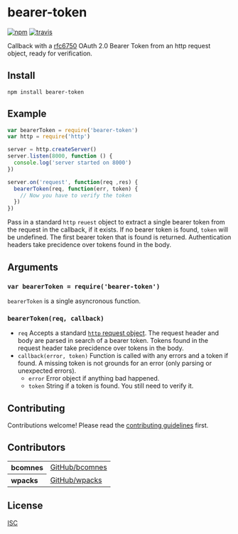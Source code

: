 # bearer-token

[![npm][npm-image]][npm-url]
[![travis][travis-image]][travis-url]

[npm-image]: https://img.shields.io/npm/v/bearer-token.svg?style=flat-square
[npm-url]: https://www.npmjs.com/package/bearer-token
[travis-image]: https://img.shields.io/travis/bcomnes/node-bearer-token.svg?style=flat-square
[travis-url]: https://travis-ci.org/bcomnes/node-bearer-token

Callback with a [rfc6750](https://tools.ietf.org/html/rfc6750) OAuth 2.0 Bearer Token from an http request object, ready for verification.

## Install

```
npm install bearer-token
```

## Example

```js
var bearerToken = require('bearer-token')
var http = require('http')

server = http.createServer()
server.listen(8000, function () {
  console.log('server started on 8000')
})

server.on('request', function(req ,res) {
  bearerToken(req, function(err, token) {
    // Now you have to verify the token
  })
})
```

Pass in a standard `http` `reuest` object to extract a single bearer token from the request in the callback, if it exists.  If no bearer token is found, `token` will be undefined.  The first bearer token that is found is returned.  Authentication headers take precidence over tokens found in the body.

## Arguments

### `var bearerToken = require('bearer-token')`

`bearerToken` is a single asyncronous function.

### `bearerToken(req, callback)`

- `req` Accepts a standard [`http` request object](https://nodejs.org/api/http.html#http_http_incomingmessage).  The request header and body are parsed in search of a bearer token.  Tokens found in the request header take precidence over tokens in the body.
- `callback(error, token)` Function is called with any errors and a token if found.  A missing token is not grounds for an error (only parsing or unexpected errors).
  - `error` Error object if anything bad happened.
  - `token` String if a token is found.  You still need to verify it.

## Contributing

Contributions welcome! Please read the [contributing guidelines](CONTRIBUTING.md) first.

## Contributors

<table><tbody><tr><th align="left">bcomnes</th><td><a href="https://github.com/bcomnes">GitHub/bcomnes</a></td></tr>
<tr><th align="left">wpacks</th><td><a href="https://github.com/wpacks">GitHub/wpacks</a></td></tr>
</tbody></table>

## License

[ISC](LICENSE.md)
